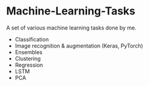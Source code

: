 # Machine-Learning-Tasks
A set of various machine learning tasks done by me.
* Classification
* Image recognition & augmentation (Keras, PyTorch)
* Ensembles
* Clustering
* Regression
* LSTM
* PCA
